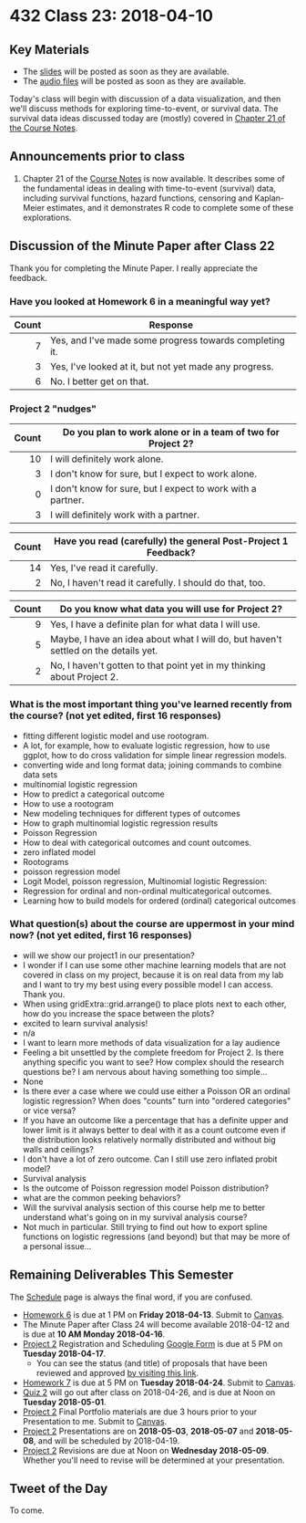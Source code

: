 # 432 Class 23: 2018-04-10

## Key Materials

- The [slides](https://github.com/THOMASELOVE/432-2018/tree/master/slides/class23) will be posted as soon as they are available.
- The [audio files](https://github.com/THOMASELOVE/432-2018/tree/master/slides/class23) will be posted as soon as they are available.

Today's class will begin with discussion of a data visualization, and then we'll discuss methods for exploring time-to-event, or survival data. The survival data ideas discussed today are (mostly) covered in [Chapter 21 of the Course Notes](https://thomaselove.github.io/432-notes/). 

## Announcements prior to class

1. Chapter 21 of the [Course Notes](https://thomaselove.github.io/432-notes/) is now available. It describes some of the fundamental ideas in dealing with time-to-event (survival) data, including survival functions, hazard functions, censoring and Kaplan-Meier estimates, and it demonstrates R code to complete some of these explorations.

## Discussion of the Minute Paper after Class 22

Thank you for completing the Minute Paper. I really appreciate the feedback.

### Have you looked at Homework 6 in a meaningful way yet?

Count | Response
----: | -------------------------------------------------------
7 | Yes, and I've made some progress towards completing it.
3 | Yes, I've looked at it, but not yet made any progress.
6 | No. I better get on that.

### Project 2 "nudges"

Count | **Do you plan to work alone or in a team of two for Project 2?**
----: | --------------------------------------------------------------
10 | I will definitely work alone.
3 | I don't know for sure, but I expect to work alone.
0 | I don't know for sure, but I expect to work with a partner.
3 | I will definitely work with a partner.

Count | **Have you read (carefully) the general Post-Project 1 Feedback?**
----: | ------------------------------------------------------------------
14 | Yes, I've read it carefully.
2 | No, I haven't read it carefully. I should do that, too.


Count | **Do you know what data you will use for Project 2?**
----: | -----------------------------------------------------
9 | Yes, I have a definite plan for what data I will use.
5 | Maybe, I have an idea about what I will do, but haven't settled on the details yet.
2 | No, I haven't gotten to that point yet in my thinking about Project 2.

### What is the most important thing you've learned recently from the course? (not yet edited, first 16 responses)

- fitting different logistic model and use rootogram.
- A lot, for example, how to evaluate logistic regression, how to use ggplot, how to do cross validation for simple linear regression models.
- converting wide and long format data; joining commands to combine data sets
- multinomial logistic regression
- How to predict a categorical outcome
- How to use a rootogram
- New modeling techniques for different types of outcomes
- How to graph multinomial logistic regression results 
- Poisson Regression
- How to deal with categorical outcomes and count outcomes. 
- zero inflated model
- Rootograms
- poisson regression model 
- Logit Model, poisson regression, Multinomial logistic Regression:
- Regression for ordinal and non-ordinal multicategorical outcomes.
- Learning how to build models for ordered (ordinal) categorical outcomes

### What question(s) about the course are uppermost in your mind now? (not yet edited, first 16 responses)

- will we show our project1 in our presentation?
- I wonder if I can use some other machine learning models that are not covered in class on my project, because it is on real data from my lab and I want to try my best using every possible model I can access. Thank you.
- When using gridExtra::grid.arrange() to place plots next to each other, how do you increase the space between the plots?
- excited to learn survival analysis!
- n/a
- I want to learn more methods of data visualization for a lay audience
- Feeling a bit unsettled by the complete freedom for Project 2. Is there anything specific you want to see? How complex should the research questions be? I am nervous about having something too simple...
- None
- Is there ever a case where we could use either a Poisson OR an ordinal logistic regression? When does "counts" turn into "ordered categories" or vice versa?
- If you have an outcome like a percentage that has a definite upper and lower limit is it always better to deal with it as a count outcome even if the distribution looks relatively normally distributed and without big walls and ceilings?
- I don't have a lot of zero outcome. Can I still use zero inflated probit model?
- Survival analysis
- Is the outcome of Poisson regression model Poisson distribution?
- what are the common peeking behaviors?
- Will the survival analysis section of this course help me to better understand what's going on in my survival analysis course?
- Not much in particular. Still trying to find out how to export spline functions on logistic regressions (and beyond) but that may be more of a personal issue...

## Remaining Deliverables This Semester

The [Schedule](https://github.com/THOMASELOVE/432-2018/blob/master/SCHEDULE.md) page is always the final word, if you are confused.

- [Homework 6](https://github.com/THOMASELOVE/432-2018/tree/master/assignments/hw6) is due at 1 PM on **Friday 2018-04-13**. Submit to [Canvas](https://canvas.case.edu/).
- The Minute Paper after Class 24 will become available 2018-04-12 and is due at **10 AM Monday 2018-04-16**.
- [Project 2](https://github.com/THOMASELOVE/432-2018/tree/master/projects/project2) Registration and Scheduling [Google Form](https://goo.gl/forms/Zfgnq5pyAAzAlmUm1) is due at 5 PM on **Tuesday 2018-04-17**.
    - You can see the status (and title) of proposals that have been reviewed and approved [by visiting this link](https://github.com/THOMASELOVE/432-2018/blob/master/projects/project2/APPROVED.md).
- [Homework 7](https://github.com/THOMASELOVE/432-2018/tree/master/assignments/hw7) is due at 5 PM on **Tuesday 2018-04-24**. Submit to [Canvas](https://canvas.case.edu/).
- [Quiz 2](https://github.com/THOMASELOVE/432-2018/tree/master/quizzes/quiz2) will go out after class on 2018-04-26, and is due at Noon on **Tuesday 2018-05-01**.
- [Project 2](https://github.com/THOMASELOVE/432-2018/tree/master/projects/project2) Final Portfolio materials are due 3 hours prior to your Presentation to me. Submit to [Canvas](https://canvas.case.edu/).
- [Project 2](https://github.com/THOMASELOVE/432-2018/tree/master/projects/project2) Presentations are on **2018-05-03**, **2018-05-07** and **2018-05-08**, and will be scheduled by 2018-04-19.
- [Project 2](https://github.com/THOMASELOVE/432-2018/tree/master/projects/project2) Revisions are due at Noon on **Wednesday 2018-05-09**. Whether you'll need to revise will be determined at your presentation.

## Tweet of the Day

To come.
